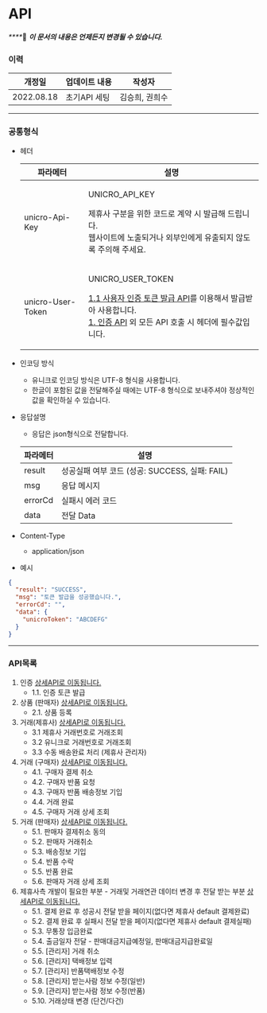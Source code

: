 # API

_****_:clap: _**이 문서의 내용은 언제든지 변경될 수 있습니다.**_

### **이력**

| 개정일        | 업데이트 내용  | 작성자      |
| ---------- | -------- | -------- |
| 2022.08.18 | 초기API 세팅 | 김승희, 권희수 |

***

### **공통형식**

*   헤더

    | 파라메터              | 설명                                                                                                                                                                        |
    | ----------------- | ------------------------------------------------------------------------------------------------------------------------------------------------------------------------- |
    | unicro-Api-Key    | <p>UNICRO_API_KEY </p><p>제휴사 구분을 위한 코드로 계약 시 발급해 드립니다.<br>웹사이트에 노출되거나 외부인에게 유출되지 않도록 주의해 주세요.</p>                                                                         |
    | unicro-User-Token | <p>UNICRO_USER_TOKEN </p><p><a href="restdocs.md#_1_">1.1 사용자 인증 토큰 발급 API</a>를 이용해서 발급받아 사용합니다.<br><a href="restdocs.md#_1_">1. 인증 API</a> 외 모든 API 호출 시 헤더에 필수값입니다.</p> |
* 인코딩 방식
  * 유니크로 인코딩 방식은 UTF-8 형식을 사용합니다.
  * 한글이 포함된 값을 전달해주실 때에는 UTF-8 형식으로 보내주셔야 정상적인 값을 확인하실 수 있습니다.
*   응답설명

    * 응답은 json형식으로 전달합니다.

    | 파라메터    | 설명                                 |
    | ------- | ---------------------------------- |
    | result  | 성공실패 여부 코드 (성공: SUCCESS, 실패: FAIL) |
    | msg     | 응답 메시지                             |
    | errorCd | 실패시 에러 코드                          |
    | data    | 전달 Data                            |
* Content-Type
  * application/json
* 예시

```json
{
  "result": "SUCCESS",
  "msg": "토큰 발급을 성공했습니다.",
  "errorCd": "",
  "data": {
    "unicroToken": "ABCDEFG"
  }
}
```

***

### **API목록**

1. 인증 [상세API로 이동됩니다.](restdocs.md#\_1\_)
   * 1.1. 인증 토큰 발급
2. 상품 (판매자) [상세API로 이동됩니다.](restdocs.md#\_2\_)
   * 2.1. 상품 등록
3. 거래(제휴사) [상세API로 이동됩니다.](restdocs.md#\_3\_)
   * 3.1 제휴사 거래번호로 거래조회
   * 3.2 유니크로 거래번호로 거래조회
   * 3.3 수동 배송완료 처리 (제휴사 관리자)
4. 거래 (구매자) [상세API로 이동됩니다.](restdocs.md#\_4\_)
   * 4.1. 구매자 결제 취소
   * 4.2. 구매자 반품 요청
   * 4.3. 구매자 반품 배송정보 기입
   * 4.4. 거래 완료
   * 4.5. 구매자 거래 상세 조회
5. 거래 (판매자) [상세API로 이동됩니다.](restdocs.md#\_5\_)
   * 5.1. 판매자 결제취소 동의
   * 5.2. 판매자 거래취소
   * 5.3. 배송정보 기입
   * 5.4. 반품 수락
   * 5.5. 반품 완료
   * 5.6. 판매자 거래 상세 조회
6. 제휴사측 개발이 필요한 부분 - 거래및 거래연관 데이터 변경 후 전달 받는 부분 [상세API로 이동됩니다.](ApiPartner.md)
   * 5.1. 결제 완료 후 성공시 전달 받을 페이지(없다면 제휴사 default 결제완료)
   * 5.2. 결제 완료 후 실패시 전달 받을 페이지(없다면 제휴사 default 결제실패)
   * 5.3. 무통장 입금완료
   * 5.4. 출금일자 전달 - 판매대금지급예정일, 판매대금지급완료일
   * 5.5. \[관리자] 거래 취소
   * 5.6. \[관리자] 택배정보 입력
   * 5.7. \[관리자] 반품택배정보 수정
   * 5.8. \[관리자] 받는사람 정보 수정(일반)
   * 5.9. \[관리자] 받는사람 정보 수정(반품)
   * 5.10. 거래상태 변경 (단건/다건)
